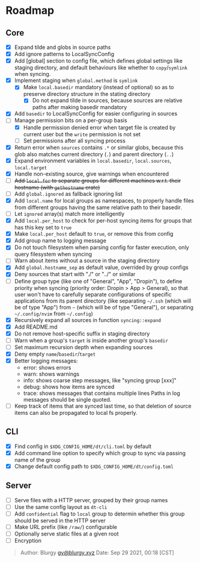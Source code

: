 # Roadmap

## Core

- [x] Expand tilde and globs in source paths
- [x] Add ignore patterns to LocalSyncConfig
- [x] Add [global] section to config file, which defines global settings like
      staging directory, and default behaviours like whether to
      `copy`/`symlink` when syncing.
- [x] Implement staging when `global.method` is `symlink`
  - [x] Make `local.basedir` mandatory (instead of optional) so as to preserve
        directory structure in the stating directory
    - [x] Do not expand tilde in sources, because sources are relative paths
          after making basedir mandatory
- [x] Add `basedir` to LocalSyncConfig for easier configuring in sources
- [ ] Manage permission bits on a per-group basis
  - [x] Handle permission denied error when target file is created by current
        user but the `write` permission is not set
  - [ ] Set permissions after all syncing process
- [x] Return error when `sources` contains `.*` or similar globs, because this
      glob also matches current directory (`.`) and parent directory (`..`)
- [x] Expand environment variables in `local.basedir`, `local.sources`,
      `local.target`
- [x] Handle non-existing source, give warnings when encountered
- [ ] ~~Add `local.for` to separate groups for different machines w.r.t. their
      hostname (with `gethostname` crate)~~
- [ ] Add `global.ignored` as fallback ignoring list
- [x] Add `local.name` for local groups as namespaces, to properly handle
      files from different groups having the same relative path to their
      basedir.
- [ ] Let `ignored` array(s) match more intelligently
- [x] Add `local.per_host` to check for per-host syncing items for groups that
      has this key set to `true`
- [x] Make `local.per_host` default to `true`, or remove this from config
- [x] Add group name to logging message
- [x] Do not touch filesystem when parsing config for faster execution, only
      query filesystem when syncing
- [ ] Warn about items without a source in the staging directory
- [x] Add `global.hostname_sep` as default value, overrided by group configs
- [x] Deny sources that start with "./" or "../" or similar
- [ ] Define group type (like one of "General", "App", "Dropin"), to define
      priority when syncing (priority order: Dropin > App > General), so that
      user won't have to carefully separate configurations of specific
      applications from its parent directory (like separating `~/.ssh` (which
      will be of type "App") from `~` (which will be of type "General"), or
      separating `~/.config/nvim` from `~/.config`)
- [x] Recursively expand all sources in function `syncing::expand`
- [x] Add README.md
- [x] Do not remove host-specific suffix in staging directory
- [ ] Warn when a group's `target` is inside another group's `basedir`
- [ ] Set maximum recursion depth when expanding sources
- [x] Deny empty `name`/`basedir`/`target`
- [x] Better logging messages:
  - error: shows errors
  - warn: shows warnings
  - info: shows coarse step messages, like "syncing group [xxx]"
  - debug: shows how items are synced
  - trace: shows messages that contains multiple lines
  Paths in log messages should be single quoted.
- [ ] Keep track of items that are synced last time, so that deletion of
      source items can also be propagated to local fs properly.

## CLI

- [x] Find config in `$XDG_CONFIG_HOME/dt/cli.toml` by default
- [x] Add command line option to specify which group to sync via passing name
      of the group
- [x] Change default config path to `$XDG_CONFIG_HOME/dt/config.toml`

## Server

- [ ] Serve files with a HTTP server, grouped by their group names
- [ ] Use the same config layout as `dt-cli`
- [ ] Add `confidential` flag to `local` group to determin whether this group
      should be served in the HTTP server
- [ ] Make URL prefix (like `/raw/`) configurable
- [ ] Optionally serve static files at a given root
- [ ] Encryption

> Author: Blurgy <gy@blurgy.xyz>
> Date:   Sep 29 2021, 00:18 [CST]
